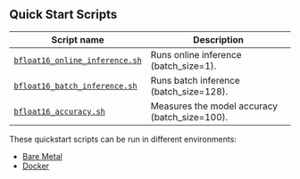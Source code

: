 <!--- 40. Quick Start Scripts -->
## Quick Start Scripts

| Script name | Description |
|-------------|-------------|
| [`bfloat16_online_inference.sh`](bfloat16_online_inference.sh) | Runs online inference (batch_size=1). |
| [`bfloat16_batch_inference.sh`](bfloat16_batch_inference.sh) | Runs batch inference (batch_size=128). |
| [`bfloat16_accuracy.sh`](bfloat16_accuracy.sh) | Measures the model accuracy (batch_size=100). |

These quickstart scripts can be run in different environments:
* [Bare Metal](#bare-metal)
* [Docker](#docker)
